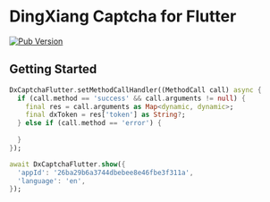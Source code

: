 # DingXiang Captcha for Flutter

[![Pub Version](https://img.shields.io/pub/v/dxcaptcha_flutter)](https://pub.dev/packages/dxcaptcha_flutter)

## Getting Started

```dart
DxCaptchaFlutter.setMethodCallHandler((MethodCall call) async {
  if (call.method == 'success' && call.arguments != null) {
    final res = call.arguments as Map<dynamic, dynamic>;
    final dxToken = res['token'] as String?;
  } else if (call.method == 'error') {
    
  }
});
```

```dart
await DxCaptchaFlutter.show({
  'appId': '26ba29b6a3744dbebee8e46fbe3f311a',
  'language': 'en',
});
```

